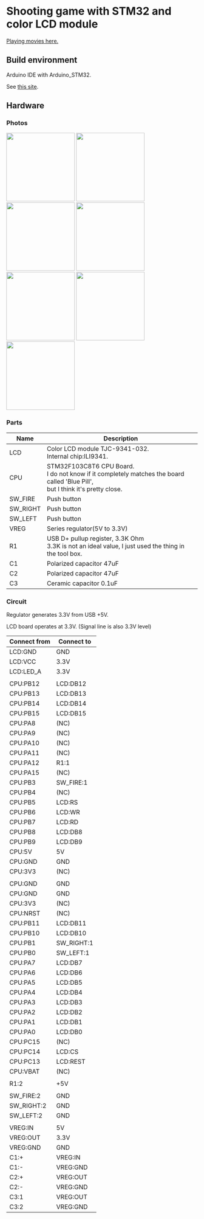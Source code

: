 # Shooting game with STM32 and color LCD module

[Playing movies here.](https://youtube.com/watch?v=3D_K6kPLnKg")

## Build environment

Arduino IDE with Arduino_STM32.

See [this site](http://wiki.stm32duino.com/index.php?title=Main_Page).

## Hardware

### Photos

<p>
<img src="https://i.imgur.com/n6X9Nu8.jpg" height="180">
<img src="https://i.imgur.com/n6X9Nu8.jpg" height="180">
<img src="https://i.imgur.com/I1A6tYi.jpg" height="180">
<img src="https://i.imgur.com/Fph37qQ.jpg" height="180">
<img src="https://i.imgur.com/7RsKZad.jpg" height="180">
<img src="https://i.imgur.com/QC5zzEq.jpg" height="180">
<img src="https://i.imgur.com/uCqHb04.jpg" height="180">
</p>

### Parts

|Name|Description|
|----|------|
|LCD|Color LCD module TJC-9341-032. <br> Internal chip:ILI9341.|
|CPU|STM32F103C8T6 CPU Board. <br> I do not know if it completely matches the board called 'Blue Pill', <br> but I think it's pretty close.|
|SW_FIRE|Push button|
|SW_RIGHT|Push button|
|SW_LEFT|Push button|
|VREG|Series regulator(5V to 3.3V)|
|R1|USB D+ pullup register, 3.3K Ohm <br> 3.3K is not an ideal value, I just used the thing in the tool box.|
|C1|Polarized capacitor 47uF|
|C2|Polarized capacitor 47uF|
|C3|Ceramic capacitor 0.1uF|

### Circuit

Regulator generates 3.3V from USB +5V.

LCD board operates at 3.3V. (Signal line is also 3.3V level)

|Connect from|Connect to|
|----------|--------|
|LCD:GND|GND|
|LCD:VCC|3.3V|
|LCD:LED_A|3.3V|
|||
|CPU:PB12|LCD:DB12|
|CPU:PB13|LCD:DB13|
|CPU:PB14|LCD:DB14|
|CPU:PB15|LCD:DB15|
|CPU:PA8|(NC)|
|CPU:PA9|(NC)|
|CPU:PA10|(NC)|
|CPU:PA11|(NC)|
|CPU:PA12|R1:1|
|CPU:PA15|(NC)|
|CPU:PB3|SW_FIRE:1|
|CPU:PB4|(NC)|
|CPU:PB5|LCD:RS|
|CPU:PB6|LCD:WR|
|CPU:PB7|LCD:RD|
|CPU:PB8|LCD:DB8|
|CPU:PB9|LCD:DB9|
|CPU:5V|5V|
|CPU:GND|GND|
|CPU:3V3|(NC)|
|||
|CPU:GND|GND|
|CPU:GND|GND|
|CPU:3V3|(NC)|
|CPU:NRST|(NC)|
|CPU:PB11|LCD:DB11|
|CPU:PB10|LCD:DB10|
|CPU:PB1|SW_RIGHT:1|
|CPU:PB0|SW_LEFT:1|
|CPU:PA7|LCD:DB7|
|CPU:PA6|LCD:DB6|
|CPU:PA5|LCD:DB5|
|CPU:PA4|LCD:DB4|
|CPU:PA3|LCD:DB3|
|CPU:PA2|LCD:DB2|
|CPU:PA1|LCD:DB1|
|CPU:PA0|LCD:DB0|
|CPU:PC15|(NC)|
|CPU:PC14|LCD:CS|
|CPU:PC13|LCD:REST|
|CPU:VBAT|(NC)|
|||
|R1:2|+5V|
|||
|SW_FIRE:2|GND|
|SW_RIGHT:2|GND|
|SW_LEFT:2|GND|
|||
|VREG:IN|5V|
|VREG:OUT|3.3V|
|VREG:GND|GND|
|C1:+|VREG:IN|
|C1:-|VREG:GND|
|C2:+|VREG:OUT|
|C2:-|VREG:GND|
|C3:1|VREG:OUT|
|C3:2|VREG:GND|
